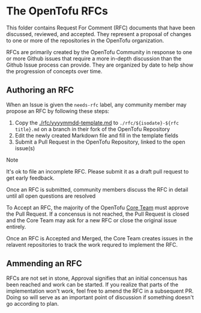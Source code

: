 # The OpenTofu RFCs

This folder contains Request For Comment (RFC) documents that have been discussed, reviewed, and accepted.  They represent a proposal of changes to one or more of the repositories in the OpenTofu organization.

RFCs are primarily created by the OpenTofu Community in response to one or more Github issues that require a more in-depth discussion than the Github Issue process can provide.  They are organized by date to help show the progression of concepts over time.

## Authoring an RFC

When an Issue is given the `needs-rfc` label, any community member may propose an RFC by following these steps:
1. Copy the [./rfc/yyyymmdd-template.md](link) to `./rfc/${isodate}-${rfc title}.md` on a branch in their fork of the OpenTofu Repository
2. Edit the newly created Markdown file and fill in the template fields
3. Submit a Pull Request in the OpenTofu Repository, linked to the open issue(s)

> [!NOTE]
> It's ok to file an incomplete RFC. Please submit it as a draft pull request to get early feedback.

Once an RFC is submitted, community members discuss the RFC in detail until all open questions are resolved

To Accept an RFC, the majority of the OpenTofu [Core Team](../MAINTAINERS.md) must approve the Pull Request.  If a concensus is not reached, the Pull Request is closed and the Core Team may ask for a new RFC or close the original issue entirely.

Once an RFC is Accepted and Merged, the Core Team creates issues in the relavent repositories to track the work requred to implement the RFC.

## Ammending an RFC

RFCs are not set in stone, Approval signifies that an initial concensus has been reached and work can be started. If you realize that parts of the implementation won't work, feel free to amend the RFC in a subsequent PR. Doing so will serve as an important point of discussion if something doesn't go according to plan.
